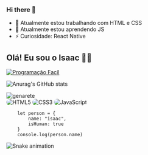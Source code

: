 ### Hi there 👋

- 🔭 Atualmente estou trabalhando com HTML e CSS
- 🌱 Atualmente estou aprendendo JS
- ⚡ Curiosidade: React Native


## Olá! Eu sou o Isaac 🚀🚀
[![Programação Facíl](https://img.shields.io/badge/YouTube-FF0000?style=for-the-badge&logo=youtube&logoColor=white)](https://www.youtube.com/channel/UC-E3dJ4KL3dJigDV30DwCbg)

![Anurag's GitHub stats](https://github-readme-stats.vercel.app/api?username=Isaac20042012&show_icons=true&theme=dracula)

<img src="" alt="genarete">

<div>
    <img src="https://img.shields.io/badge/HTML5-E34F26?style=for-the-badge&logo=html5&logoColor=white" alt="HTML5" style="border-radius: 20px;" align-items="center">
    <img src="https://img.shields.io/badge/CSS3-1572B6?style=for-the-badge&logo=css3&logoColor=white" alt="CSS3" style="border-radius: 20px;" align-items="center">
    <img src="https://img.shields.io/badge/JavaScript-323330?style=for-the-badge&logo=javascript&logoColor=F7DF1E" alt="JavaScript" style="border-radius: 20px;" align-items="center">
</div>

``` JS
    let person = {
        name: "isaac",
        isHuman: true
    }
    console.log(person.name)
```

![Snake animation](https://github.com/rafaballerini2/rafaballerini2/blob/output/github-contribution-grid-snake.svg)

<head>
    <script src="./script.js"></script>
    <link rel="stylesheet" href="style.css">
</head>
